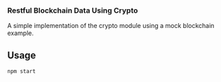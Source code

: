 ### Restful Blockchain Data Using Crypto

A simple implementation of the crypto module using a mock blockchain example.

## Usage

```
npm start

```


